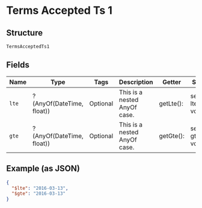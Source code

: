 
# Terms Accepted Ts 1

## Structure

`TermsAcceptedTs1`

## Fields

| Name | Type | Tags | Description | Getter | Setter |
|  --- | --- | --- | --- | --- | --- |
| `lte` | ?(AnyOf(DateTime, float)) | Optional | This is a nested AnyOf case. | getLte(): | setLte( lte): void |
| `gte` | ?(AnyOf(DateTime, float)) | Optional | This is a nested AnyOf case. | getGte(): | setGte( gte): void |

## Example (as JSON)

```json
{
  "$lte": "2016-03-13",
  "$gte": "2016-03-13"
}
```


